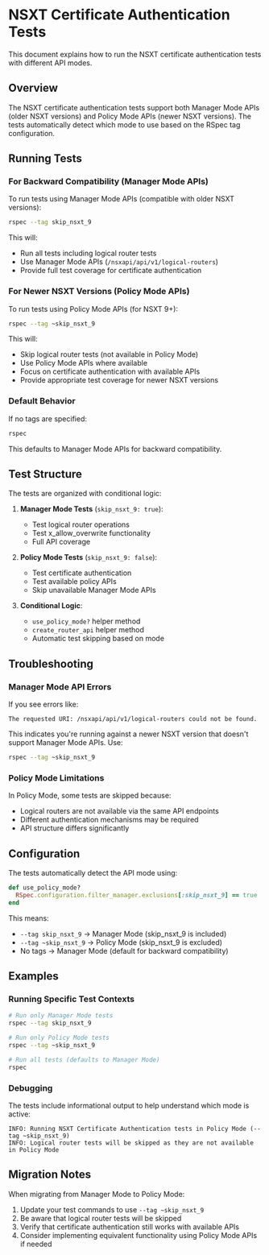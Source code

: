 # NSXT Certificate Authentication Tests

This document explains how to run the NSXT certificate authentication tests with different API modes.

## Overview

The NSXT certificate authentication tests support both Manager Mode APIs (older NSXT versions) and Policy Mode APIs (newer NSXT versions). The tests automatically detect which mode to use based on the RSpec tag configuration.

## Running Tests

### For Backward Compatibility (Manager Mode APIs)

To run tests using Manager Mode APIs (compatible with older NSXT versions):

```bash
rspec --tag skip_nsxt_9
```

This will:
- Run all tests including logical router tests
- Use Manager Mode APIs (`/nsxapi/api/v1/logical-routers`)
- Provide full test coverage for certificate authentication

### For Newer NSXT Versions (Policy Mode APIs)

To run tests using Policy Mode APIs (for NSXT 9+):

```bash
rspec --tag ~skip_nsxt_9
```

This will:
- Skip logical router tests (not available in Policy Mode)
- Use Policy Mode APIs where available
- Focus on certificate authentication with available APIs
- Provide appropriate test coverage for newer NSXT versions

### Default Behavior

If no tags are specified:

```bash
rspec
```

This defaults to Manager Mode APIs for backward compatibility.

## Test Structure

The tests are organized with conditional logic:

1. **Manager Mode Tests** (`skip_nsxt_9: true`):
   - Test logical router operations
   - Test x_allow_overwrite functionality
   - Full API coverage

2. **Policy Mode Tests** (`skip_nsxt_9: false`):
   - Test certificate authentication
   - Test available policy APIs
   - Skip unavailable Manager Mode APIs

3. **Conditional Logic**:
   - `use_policy_mode?` helper method
   - `create_router_api` helper method
   - Automatic test skipping based on mode

## Troubleshooting

### Manager Mode API Errors

If you see errors like:
```
The requested URI: /nsxapi/api/v1/logical-routers could not be found.
```

This indicates you're running against a newer NSXT version that doesn't support Manager Mode APIs. Use:

```bash
rspec --tag ~skip_nsxt_9
```

### Policy Mode Limitations

In Policy Mode, some tests are skipped because:
- Logical routers are not available via the same API endpoints
- Different authentication mechanisms may be required
- API structure differs significantly

## Configuration

The tests automatically detect the API mode using:

```ruby
def use_policy_mode?
  RSpec.configuration.filter_manager.exclusions[:skip_nsxt_9] == true
end
```

This means:
- `--tag skip_nsxt_9` → Manager Mode (skip_nsxt_9 is included)
- `--tag ~skip_nsxt_9` → Policy Mode (skip_nsxt_9 is excluded)
- No tags → Manager Mode (default for backward compatibility)

## Examples

### Running Specific Test Contexts

```bash
# Run only Manager Mode tests
rspec --tag skip_nsxt_9

# Run only Policy Mode tests  
rspec --tag ~skip_nsxt_9

# Run all tests (defaults to Manager Mode)
rspec
```

### Debugging

The tests include informational output to help understand which mode is active:

```
INFO: Running NSXT Certificate Authentication tests in Policy Mode (--tag ~skip_nsxt_9)
INFO: Logical router tests will be skipped as they are not available in Policy Mode
```

## Migration Notes

When migrating from Manager Mode to Policy Mode:

1. Update your test commands to use `--tag ~skip_nsxt_9`
2. Be aware that logical router tests will be skipped
3. Verify that certificate authentication still works with available APIs
4. Consider implementing equivalent functionality using Policy Mode APIs if needed
